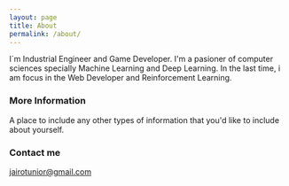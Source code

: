 ```yaml
---
layout: page
title: About
permalink: /about/
---
```


I´m Industrial Engineer and Game Developer. I'm a pasioner of computer sciences specially Machine Learning and Deep Learning. In the last time, i am focus in the Web Developer and Reinforcement Learning.

### More Information

A place to include any other types of information that you'd like to include about yourself.

### Contact me

[jairotunior@gmail.com](mailto:jairotunior@gmail.com)
